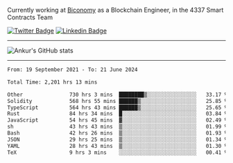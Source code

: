 Currently working at [Biconomy](https://biconomy.io/) as a Blockchain Engineer, in the 4337 Smart Contracts Team

 [![Twitter Badge](https://img.shields.io/badge/-@ankurdubey521-1ca0f1?style=flat-square&labelColor=1ca0f1&logo=twitter&logoColor=white&link=https://twitter.com/ankurdubey521)](https://twitter.com/ankurdubey521) [![Linkedin Badge](https://img.shields.io/badge/-ankurdubey521-blue?style=flat-square&logo=Linkedin&logoColor=white&link=https://www.linkedin.com/in/ankurdubey521/)](https://www.linkedin.com/in/ankurdubey521/)

<hr/>

![Ankur's GitHub stats](https://github-readme-stats.vercel.app/api?username=ankurdubey521&count_private=true&theme=radical)

<hr/>

<!--START_SECTION:waka-->

```txt
From: 19 September 2021 - To: 21 June 2024

Total Time: 2,201 hrs 13 mins

Other               730 hrs 3 mins  ████████▒░░░░░░░░░░░░░░░░   33.17 %
Solidity            568 hrs 55 mins ██████▒░░░░░░░░░░░░░░░░░░   25.85 %
TypeScript          564 hrs 43 mins ██████▒░░░░░░░░░░░░░░░░░░   25.65 %
Rust                84 hrs 34 mins  █░░░░░░░░░░░░░░░░░░░░░░░░   03.84 %
JavaScript          54 hrs 45 mins  ▓░░░░░░░░░░░░░░░░░░░░░░░░   02.49 %
sh                  43 hrs 43 mins  ▒░░░░░░░░░░░░░░░░░░░░░░░░   01.99 %
Bash                42 hrs 26 mins  ▒░░░░░░░░░░░░░░░░░░░░░░░░   01.93 %
JSON                29 hrs 25 mins  ▒░░░░░░░░░░░░░░░░░░░░░░░░   01.34 %
YAML                28 hrs 43 mins  ▒░░░░░░░░░░░░░░░░░░░░░░░░   01.30 %
TeX                 9 hrs 3 mins    ░░░░░░░░░░░░░░░░░░░░░░░░░   00.41 %
```

<!--END_SECTION:waka-->
